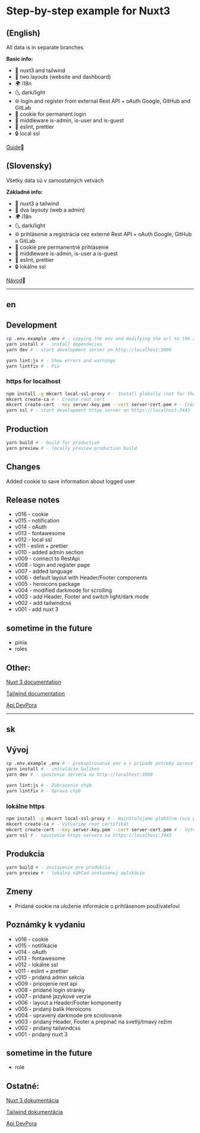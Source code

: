# Step-by-step example for Nuxt3

## (English)

All data is in separate branches

**Basic info:**

- 🚧 nuxt3 and tailwind
- 🎨 two layouts (website and dashboard)
- 🌍 i18n
- 🌜 dark/light
- 🌐 login and register from external Rest API + oAuth Google, GitHub and GitLab
- 🍪 cookie for permanent login
- 🔑 middleware is-admin, is-user and is-guest
- 🔧 eslint, prettier
- 🔒 local ssl

[Guide](#en)📖 

## (Slovensky)

Všetky dáta sú v samostatných vetvách

**Základné info:**

- 🚧 nuxt3 a tailwind
- 🎨 dva layouty (web a admin)
- 🌍 i18n
- 🌜 dark/light
- 🌐 prihlásenie a registrácia cez externé Rest API + oAuth Google, GitHub a GitLab
- 🍪 cookie pre permanentné prihlásenie
- 🔑 middleware is-admin, is-user a is-guest
- 🔧 eslint, prettier
- 🔒 lokálne ssl

[Návod](#sk)📖 

---

## en

## Development

```bash
cp .env.example .env # - copying the env and modifying the url to the api if necessary
yarn install # - install dependecies
yarn dev # - start development server on http://localhost:3000

yarn lint:js # - Show errors and warnings
yarn lintfix # - Fix
```

### https for localhost
```bash
npm install -g mkcert local-ssl-proxy # - Install globally (not for the project) mkcert and ssl proxy
mkcert create-ca # - Create root cert
mkcert create-cert --key server-key.pem --cert server-cert.pem # - Create cert for page
yarn ssl # - start development https server on https://localhost:3443
```

## Production

```bash
yarn build # - build for production
yarn preview # - locally preview production build
```

## Changes

Added cookie to save information about logged user

## Release notes

- v016 - cookie
- v015 - notification
- v014 - oAuth
- v013 - fontawesome
- v012 - local ssl
- v011 - eslint + prettier
- v010 - added admin section
- v009 - connect to RestApi
- v008 - login and register page
- v007 - added language
- v006 - default layout with Header/Footer components
- v005 - heroicons package
- v004 - modified darkmode for scrolling
- v003 - add Header, Footer and switch light/dark mode
- v002 - add tailwindcss
- v001 - add nuxt 3

## sometime in the future

- pinia
- roles

## Other:

[Nuxt 3 documentation](https://nuxt.com/docs/getting-started/introduction)

[Tailwind documentation](https://tailwindcss.com/docs/installation)

[Api DevPora](https://laravel-rest-api-with-passport-postman.devpora.com/)

---

## sk

## Vývoj

```bash
cp .env.example .env # - prekopírovanie env a v prípade potreby úprava url na api
yarn install # - inštalácia balíkov
yarn dev # - spustenie servera na http://localhost:3000

yarn lint:js # - Zobrazenie chýb
yarn lintfix # - Oprava chýb
```

### lokálne https
```bash
npm install -g mkcert local-ssl-proxy # - Nainštalujeme globálne (nie pre projekt) mkcert a ssl proxy
mkcert create-ca # - Vytvoríme root certifikát
mkcert create-cert --key server-key.pem --cert server-cert.pem # - Vytvoríme certifikát
yarn ssl # - spustenie https servera na https://localhost:3443
```

## Produkcia

```bash
yarn build # - zostavenie pre produkciu
yarn preview # - lokálny náhľad zostavenej aplikácie
```

## Zmeny

- Pridané cookie na uloženie informácie o prihlásenom používateľovi

## Poznámky k vydaniu

- v016 - cookie
- v015 - notifikácie
- v014 - oAuth
- v013 - fontawesome
- v012 - lokálne ssl
- v011 - eslint + prettier
- v010 - pridaná admin sekcia
- v009 - pripojenie rest api
- v008 - pridané login stránky
- v007 - pridané jazykové verzie
- v006 - layout a Header/Footer komponenty
- v005 - pridaný balík Heroicons
- v004 - upravený darkmode pre scrolovanie
- v003 - pridaný Header, Footer a prepínač na svetlý/tmavý režim
- v002 - pridaný tailwindcss
- v001 - pridaný nuxt 3

## sometime in the future

- role

## Ostatné:

[Nuxt 3 dokumentácia](https://nuxt.com/docs/getting-started/introduction)

[Tailwind dokumentácia](https://tailwindcss.com/docs/installation)

[Api DevPora](https://laravel-rest-api-with-passport-postman.devpora.com/)
